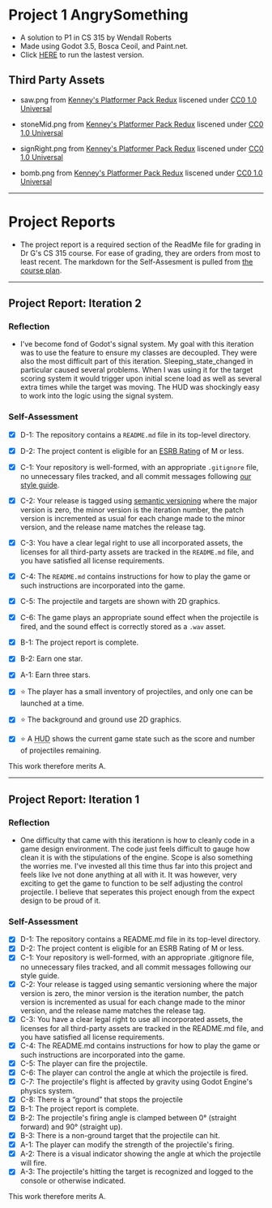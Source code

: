 
# Project 1 AngrySomething 
- A solution to P1 in CS 315 by Wendall Roberts
- Made using Godot 3.5, Bosca Ceoil, and Paint.net.
- Click [HERE](https://bsu-cs315.github.io/P1-waroberts/) to run the lastest version.


## Third Party Assets

- saw.png from [Kenney's Platformer Pack Redux](https://www.kenney.nl/assets/platformer-pack-redux) liscened under [CC0 1.0 Universal](http://creativecommons.org/publicdomain/zero/1.0/)

- stoneMid.png from [Kenney's Platformer Pack Redux](https://www.kenney.nl/assets/platformer-pack-redux) liscened under [CC0 1.0 Universal](http://creativecommons.org/publicdomain/zero/1.0/)

- signRight.png from [Kenney's Platformer Pack Redux](https://www.kenney.nl/assets/platformer-pack-redux) liscened under [CC0 1.0 Universal](http://creativecommons.org/publicdomain/zero/1.0/)

- bomb.png from [Kenney's Platformer Pack Redux](https://www.kenney.nl/assets/platformer-pack-redux) liscened under [CC0 1.0 Universal](http://creativecommons.org/publicdomain/zero/1.0/)



***
# Project Reports
- The project report is a required section of the ReadMe file for grading in Dr G's CS 315 course. For ease of grading, they are orders from most to least recent. The markdown for the Self-Assesment is pulled from [the course plan](https://www.cs.bsu.edu/~pvgestwicki/courses/cs315Fa22/projects#instructions).


***
## Project Report: Iteration 2

### Reflection
- I've become fond of Godot's signal system. My goal with this iteration was to use the feature to ensure my classes are decoupled. They were also the most difficult part of this iteration. Sleeping_state_changed in particular caused several problems. When I was using it for the target scoring system it would trigger upon initial scene load as well as several extra times while the target was moving. The HUD was shockingly easy to work into the logic using the signal system.

### Self-Assessment

- [X] D-1: The repository contains a <code>README.md</code> file in its top-level directory.
- [X] D-2: The project content is eligible for an <a href="https://www.esrb.org/ratings-guide/">ESRB Rating</a> of M or less.
- [X] C-1: Your repository is well-formed, with an appropriate <code>.gitignore</code> file, no unnecessary files tracked, and all commit messages following <a href="https://cbea.ms/git-commit/">our style guide</a>.
- [X] C-2: Your release is tagged using <a href="https://semver.org/">semantic versioning</a> where the major version is zero, the minor version is the iteration number, the patch version is incremented as usual for each change made to the minor version, and the release name matches the release tag.
- [X] C-3: You have a clear legal right to use all incorporated assets, the licenses for all third-party assets are tracked in the <code>README.md</code> file, and you have satisfied all license requirements.
- [X] C-4: The <code>README.md</code> contains instructions for how to play the game or such instructions are incorporated into the game.
- [X] C-5: The projectile and targets are shown with 2D graphics.
- [X] C-6: The game plays an appropriate sound effect when the projectile is fired, and the sound effect is correctly stored as a <code>.wav</code> asset.
- [X] B-1: The project report is complete.
- [X] B-2: Earn one star.
- [X] A-1: Earn three stars.
- [X] ⭐ The player has a small inventory of projectiles, and only one can be launched at a time.
- [X] ⭐ The background and ground use 2D graphics.
- [X] ⭐ A <abbr title="Heads-Up Display">HUD</abbr> shows the current game state such as the score and number of projectiles remaining.


This work therefore merits A.


********
## Project Report: Iteration 1

### Reflection
- One difficulty that came with this iterationn is how to cleanly code in a game design environment. The code just feels difficult to gauge how clean it is with the stipulations of the engine. Scope is also something the worries me. I've invested all this time thus far into this project and feels like Ive not done anything at all with it. It was however, very exciting to get the game to function to be self adjusting the control projectile. I believe that seperates this project enough from the expect design to be proud of it.

### Self-Assessment

- [X] D-1: The repository contains a README.md file in its top-level directory.
- [X] D-2: The project content is eligible for an ESRB Rating of M or less.
- [X] C-1: Your repository is well-formed, with an appropriate .gitignore file, no unnecessary files tracked, and all commit messages following our style guide.
- [X] C-2: Your release is tagged using semantic versioning where the major version is zero, the minor version is the iteration number, the patch version is incremented as usual for each change made to the minor version, and the release name matches the release tag.
- [X] C-3: You have a clear legal right to use all incorporated assets, the licenses for all third-party assets are tracked in the README.md file, and you have satisfied all license requirements.
- [X] C-4: The README.md contains instructions for how to play the game or such instructions are incorporated into the game.
- [X] C-5: The player can fire the projectile.
- [X] C-6: The player can control the angle at which the projectile is fired.
- [X] C-7: The projectile's flight is affected by gravity using Godot Engine's physics system.
- [X] C-8: There is a “ground” that stops the projectile
- [X] B-1: The project report is complete.
- [X] B-2: The projectile's firing angle is clamped between 0° (straight forward) and 90° (straight up).
- [X] B-3: There is a non-ground target that the projectile can hit.
- [X] A-1: The player can modify the strength of the projectile's firing.
- [X] A-2: There is a visual indicator showing the angle at which the projectile will fire.
- [X] A-3: The projectile's hitting the target is recognized and logged to the console or otherwise indicated.

This work therefore merits A.


